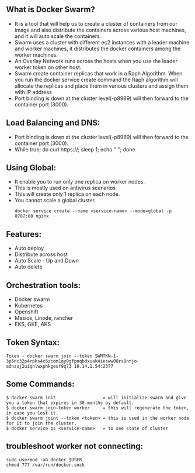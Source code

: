 ## What is Docker Swarm?
  - It is a tool that will help us to create a cluster of containers from our image and also distribute the containers across various host machines, and it will auto scale the containers.
  - Swarm uses a cluster with different ec2 instances with a leader machine and worker machines, it distributes the docker containers among the worker machines. 
  - An Overlay Network runs across the hosts when you use the leader worker token on other host.  
  - Swarm create container replicas that work in a Raph Algorithm. When you run the docker service create command the Raph algorithm will allocate the replicas and place them in various clusters and assign them with IP address
  - Port binding is down at the cluster level(-p8989) will then forward to the container port (3000). 

## Load Balancing and DNS:
  - Port binding is down at the cluster level(-p8989) will then forward to the container port (3000). 
  - While true; do curl https://<endpoint>; sleep 1; echo " "; done
## Using Global:
 - It enable you to run only one replica on worker nodes.
 - This is mostly used on antivirus scenarios
 - This will create only 1 replica on each node.
- You cannot scale a global cluster. 
    ``````
	docker service create --name <service-name> --mode=global -p 8787:80 nginx 
    ``````

## Features:
  - Auto deploy
  - Distribute across host 
  - Auto Scale - Up and Down
  - Auto delete 

## Orchestration tools:
  - Docker swarm
  - Kubernetes 
  - Openshift 
  - Mesios, Linode, rancher 
  - EKS, GKE, AKS

## Token Syntax:
```
Token - docker swarm join --token SWMTKN-1-3p5nc32p4rpks4c6zcom1qy0gfpnqbdxuak4iesww08rs9nnjo-adnzuj2uiqnlwxphkgesf9q73 10.14.1.54:2377
```

## Some Commands:
```
$ docker swarm init                  = will initialize swarm and give you a token that expires in 30 months by default. 
$ docker swarm join-token worker     = this will regenerate the token, in case you lost it.
$ docker swarm joint --token <token> = this is used in the worker node for it to join the cluster.
$ docker service ps <service-name>   = to see state of cluster
```

## troubleshoot worker not connecting:
```
sudo usermod -aG docker $USER
chmod 777 /var/run/docker.sock
```

